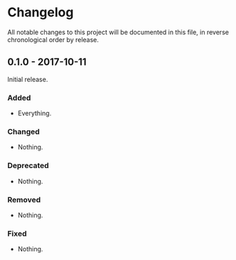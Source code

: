 # Changelog

All notable changes to this project will be documented in this file, in reverse chronological order by release.

## 0.1.0 - 2017-10-11

Initial release.

### Added

- Everything.

### Changed

- Nothing.

### Deprecated

- Nothing.

### Removed

- Nothing.

### Fixed

- Nothing.
